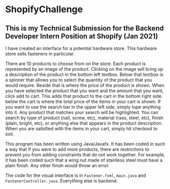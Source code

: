 # ShopifyChallenge
## This is my Technical Submission for the Backend Developer Intern Position at Shopify (Jan 2021)

I have created an interface for a potential hardware store. This hardware store sells fasteners in particular.

There are 10 products to choose from on the store. Each product is represented by an image of the product. Clicking on the image will bring up a description of the product in the bottom left textbox. Below that textbox is a spinner that allows you to select the quantity of the product that you would require. Beside that is where the price of the product is shown. When you have selected the product that you want and the amount that you want, click add to cart. This adds that product to the cart in the bottom right side. below the cart is where the total price of the items in your cart is shown. If you want to use the search bar in the upper left side, simply tupe anything into it. Any product that matches your search will be highlighted. You can search by type of product (nail, screw, etc), material (rass, steel, etc), finish (plain, bright, etc), or anything else that appears in the product description. When you are satisfied with the items in your cart, simply hit checkout to exit.

This program has been written using Java/Javafx. It has been coded in such a way that if you were to add more products, there are restrictions to prevent you from adding constraints that do not work together. For example, it has been coded such that a wing nut made of stainless steel must have a plain finish. Any other finish would throw an error.

The code for the visual interface is in `Fastener.fxml`, `main.java` and `FastenerController.java`. Everything else is backend.
